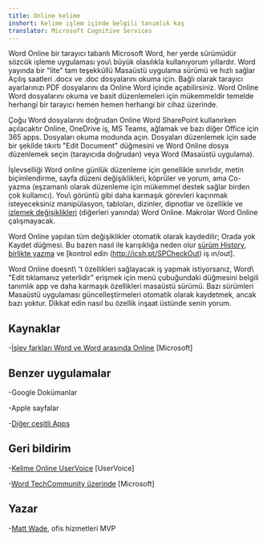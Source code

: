 ```yaml
---
title: Online kelime
inshort: Kelime işlem içinde belgili tanımlık kaş
translator: Microsoft Cognitive Services
---
```



Word Online bir tarayıcı tabanlı Microsoft Word, her yerde sürümüdür
sözcük işleme uygulaması you\ büyük olasılıkla kullanıyorum yıllardır. Word yayında
bir \"lite\" tam teşekküllü Masaüstü uygulama sürümü ve hızlı sağlar
Açılış saatleri .docx ve .doc dosyalarını okuma için. Bağlı olarak
tarayıcı ayarlarınızı PDF dosyalarını da Online Word içinde açabilirsiniz. Word
Online Word dosyalarını okuma ve basit düzenlemeleri için mükemmeldir
temelde herhangi bir tarayıcı hemen hemen herhangi bir cihaz üzerinde.

Çoğu Word dosyalarını doğrudan Online Word SharePoint kullanırken açılacaktır
Online, OneDrive iş, MS Teams, ağlamak ve bazı diğer Office için
365 apps. Dosyaları okuma modunda açın. Dosyaları düzenlemek için sade bir şekilde tıkırtı
\"Edit Document\" düğmesini ve Word Online dosya düzenlemek seçin
(tarayıcıda doğrudan) veya Word (Masaüstü uygulama).

İşlevselliği Word online günlük düzenleme için genellikle sınırlıdır,
metin biçimlendirme, sayfa düzeni değişiklikleri, köprüler ve yorum, ama
Co-yazma (eşzamanlı olarak düzenleme için mükemmel destek sağlar
birden çok kullanıcı). You\ görüntü gibi daha karmaşık görevleri kaçınmak isteyeceksiniz
manipülasyon, tabloları, dizinler, dipnotlar ve özellikle ve [izlemek
değişiklikleri](http://icansharepoint.com/version-history-isnt-track-changes/)
(diğerleri yanında) Word Online. Makrolar Word Online çalışmayacak.

Word Online yapılan tüm değişiklikler otomatik olarak kaydedilir; Orada yok
Kaydet düğmesi. Bu bazen nasıl ile karışıklığa neden olur [sürüm
History](http://icsh.pt/VersionHistory),
[birlikte yazma](http://icsh.pt/CoAuthoring) ve [kontrol edin
(http://icsh.pt/SPCheckOut) iş ın/out].

Word Online doesnt\ 't özellikleri sağlayacak iş yapmak istiyorsanız,
Word\ \"Edit tıklamanız yeterlidir" erişmek için menü çubuğundaki düğmesini
belgili tanımlık app ve daha karmaşık özellikleri masaüstü sürümü. Bazı sürümleri
Masaüstü uygulaması güncelleştirmeleri otomatik olarak kaydetmek, ancak bazı yoktur. Dikkat edin
nasıl bu özellik inşaat üstünde senin yorum.

Kaynaklar
---------

-[İşlev farkları Word ve Word arasında
    Online](https://support.office.com/en-us/article/Differences-between-using-a-document-in-the-browser-and-in-Word-3e863ce3-e82c-4211-8f97-5b33c36c55f8)
    \[Microsoft\]

Benzer uygulamalar
--------------------

-Google Dokümanlar

-Apple sayfalar

-[Diğer çeşitli
    Apps](https://en.wikipedia.org/wiki/List_of_word_processors#Online)

Geri bildirim
---------

-[Kelime Online UserVoice](https://word.uservoice.com/forums/271331-word-online)
    \[UserVoice\]

-[Word TechCommunity üzerinde](https://techcommunity.microsoft.com/t5/Word/ct-p/Word)
    \[Microsoft\]

Yazar
---------

-[Matt Wade](https://www.linkedin.com/in/thatmattwade/), ofis hizmetleri MVP


